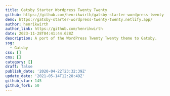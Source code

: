 ```yaml
---
title: Gatsby Starter Wordpress Twenty Twenty
github: https://github.com/henrikwirth/gatsby-starter-wordpress-twenty-twenty
demo: https://gatsby-starter-wordpress-twenty-twenty.netlify.app/
author: henrikwirth
author_link: https://github.com/henrikwirth
date: 2023-11-28T04:41:44.628Z
description: A port of the WordPress Twenty Twenty theme to Gatsby.
ssg:
  - Gatsby
css: []
cms: []
category: []
draft: false
publish_date: '2020-04-22T23:32:39Z'
update_date: '2021-05-14T12:28:49Z'
github_star: 145
github_fork: 50
---
```

